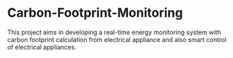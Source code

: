 # Carbon-Footprint-Monitoring
This project aims in developing a real-time energy monitoring system with carbon footprint calculation from electrical appliance and also smart control of electrical appliances.
